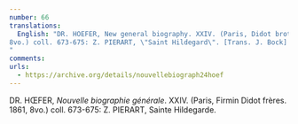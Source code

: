 ```yaml
---
number: 66
translations:
  English: "DR. HOEFER, New general biography. XXIV. (Paris, Didot brothers. 1861,
8vo.) coll. 673-675: Z. PIERART, \"Saint Hildegard\". [Trans. J. Bock]
"
comments:
urls:
  - https://archive.org/details/nouvellebiograph24hoef
---
```


DR.  HŒFER, <em>Nouvelle biographie générale</em>. XXIV. (Paris, Firmin Didot frères. 1861, 8vo.) coll. 673-675: Z. PIERART, Sainte Hildegarde.
